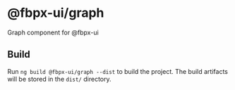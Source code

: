 # @fbpx-ui/graph

Graph component for @fbpx-ui

## Build

Run `ng build @fbpx-ui/graph --dist` to build the project. The build artifacts will be stored in the `dist/` directory.
